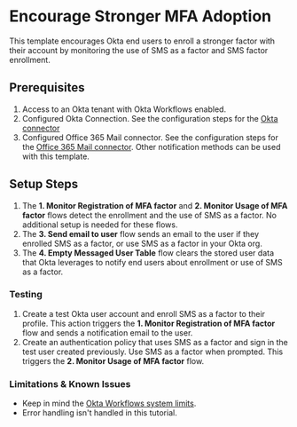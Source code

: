 # Encourage Stronger MFA Adoption

This template encourages Okta end users to enroll a stronger factor with their account by monitoring the use of SMS as a factor and SMS factor enrollment.

## Prerequisites

1. Access to an Okta tenant with Okta Workflows enabled.
1. Configured Okta Connection. See the configuration steps for the [Okta connector](https://help.okta.com/okta_help.htm?type=wf&id=ext-okta)
1. Configured Office 365 Mail connector. See the configuration steps for the [Office 365 Mail connector](https://help.okta.com/okta_help.htm?type=wf&id=ext-office365mail-misc-guidance). Other notification methods can be used with this template.

## Setup Steps

1. The **1. Monitor Registration of MFA factor** and **2. Monitor Usage of MFA factor** flows detect the enrollment and the use of SMS as a factor. No additional setup is needed for these flows.
1. The **3. Send email to user** flow sends an email to the user if they enrolled SMS as a factor, or use SMS as a factor in your Okta org.
1. The **4. Empty Messaged User Table** flow clears the stored user data that Okta leverages to notify end users about enrollment or use of SMS as a factor.

### Testing

1. Create a test Okta user account and enroll SMS as a factor to their profile. This action triggers the **1. Monitor Registration of MFA factor** flow and sends a notification email to the user.
1. Create an authentication policy that uses SMS as a factor and sign in the test user created previously. Use SMS as a factor when prompted. This triggers the **2. Monitor Usage of MFA factor** flow.

### Limitations & Known Issues

* Keep in mind the [Okta Workflows system limits](https://help.okta.com/okta_help.htm?type=wf&id=ext-workflows-system-limits).
* Error handling isn't handled in this tutorial.
